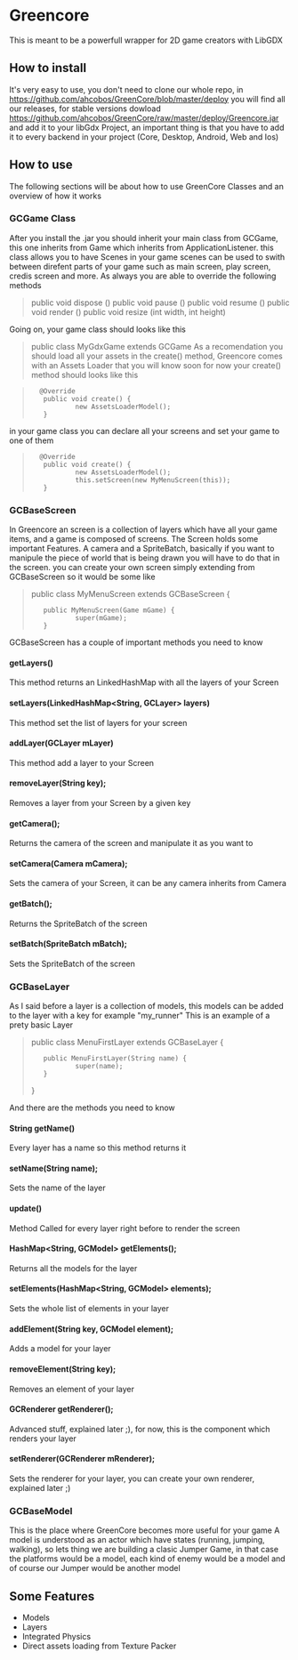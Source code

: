 # Greencore

This is meant to be a powerfull wrapper for 2D game creators with LibGDX

## How to install
It's very easy to use, you don't need to clone our whole repo, in https://github.com/ahcobos/GreenCore/blob/master/deploy you will find all our releases, for stable
versions dowload https://github.com/ahcobos/GreenCore/raw/master/deploy/Greencore.jar and add it to your libGdx Project, an important thing is that you
have to add it to every backend in your project (Core, Desktop, Android, Web and Ios)

## How to use
The following sections will be about how to use GreenCore Classes and an overview of how it works

### GCGame Class
After you install the .jar you should inherit your main class from GCGame, this one inherits from Game which inherits from ApplicationListener. this class allows you to have Scenes in your game
scenes can be used to swith between direfent parts of your game such as main screen, play screen, credis screen and more.
As always you are able to override the following methods 

>public void dispose ()
>public void pause ()
>public void resume ()
>public void render ()
>public void resize (int width, int height)

Going on, your game class should looks like this
> public class MyGdxGame extends GCGame
As a recomendation you should load all your assets in the create() method, Greencore comes with an Assets Loader that you will know soon
for now your create() method should looks like this 

>       @Override
>        public void create() {
>                new AssetsLoaderModel();
>        }

in your game class you can declare all your screens and set your game to one of them 

>       @Override
>        public void create() {
>                new AssetsLoaderModel();
>                this.setScreen(new MyMenuScreen(this));
>        }

### GCBaseScreen
In Greencore an screen is a collection of layers which have all your game items, and a game is composed of screens.
The Screen holds some important Features. A camera and a SpriteBatch, basically if you want to manipule the piece of world that is being drawn
you will have to do that in the screen.
you can create your own screen simply extending from GCBaseScreen so it would be some like 

>public class MyMenuScreen extends GCBaseScreen {
>
>        public MyMenuScreen(Game mGame) {
>                super(mGame);
>        }


GCBaseScreen has a couple of important methods you need to know
#### getLayers()
This method returns an LinkedHashMap with all the layers of your Screen

#### setLayers(LinkedHashMap<String, GCLayer> layers)
This method set the list of layers for your screen

#### addLayer(GCLayer mLayer)
This method add a layer to your Screen

#### removeLayer(String key);
Removes a layer from your Screen by a given key

#### getCamera();
Returns the camera of the screen and manipulate it as you want to

#### setCamera(Camera mCamera);
Sets the camera of your Screen, it can be any camera inherits from Camera

#### getBatch();
Returns the SpriteBatch of the screen

#### setBatch(SpriteBatch mBatch);
Sets the SpriteBatch of the screen


### GCBaseLayer
As I said before a layer is a collection of models, this models can be added to the layer with a key for example "my_runner"
This is an example of a prety basic Layer

>public class MenuFirstLayer extends GCBaseLayer {
>
>        public MenuFirstLayer(String name) {
>                super(name);
>        }
>}

And there are the methods you need to know

#### String getName()
Every layer has a name so this method returns it

#### setName(String name);
Sets the name of the layer

#### update()
Method Called for every layer right before to render the screen

#### HashMap<String, GCModel> getElements();
Returns all the models for the layer

#### setElements(HashMap<String, GCModel> elements);
Sets the whole list of elements in your layer

#### addElement(String key, GCModel element);
Adds a model for your layer

#### removeElement(String key);
Removes an element of your layer

#### GCRenderer getRenderer(); 
Advanced stuff, explained later ;), for now, this is the component which renders your layer

#### setRenderer(GCRenderer mRenderer);
Sets the renderer for your layer, you can create your own renderer, explained later ;)

### GCBaseModel
This is the place where GreenCore becomes more useful for your game
A model is understood as an actor which have states (running, jumping, walking), so lets thing we are building a clasic Jumper Game, in that case 
the platforms would be a model, each kind of enemy would be a model and of course our Jumper would be another model

## Some Features
 * Models
 * Layers
 * Integrated Physics 
 * Direct assets loading from Texture Packer
